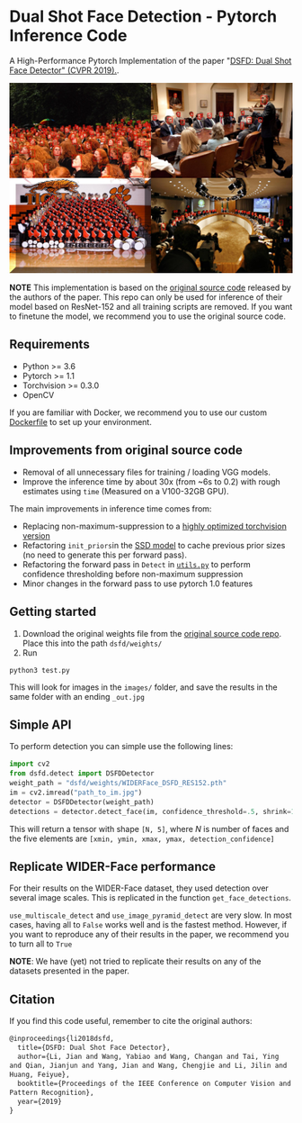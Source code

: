 # Dual Shot Face Detection - Pytorch Inference Code 
A High-Performance Pytorch Implementation of the paper "[DSFD: Dual Shot Face Detector" (CVPR 2019).](http://openaccess.thecvf.com/content_CVPR_2019/papers/Li_DSFD_Dual_Shot_Face_Detector_CVPR_2019_paper.pdf).

![](example_det.jpg)

**NOTE** This implementation is based on the [original source code](https://github.com/TencentYoutuResearch/FaceDetection-DSFD)  released by the authors of the paper. This repo can only be used for inference of their model based on ResNet-152 and all training scripts are removed. If you want to finetune the model, we recommend you to use the original source code.

## Requirements

- Python >= 3.6 
- Pytorch >= 1.1
- Torchvision >= 0.3.0
- OpenCV

If you are familiar with Docker, we recommend you to use our custom [Dockerfile](Dockerfile) to set up your environment.

## Improvements from original source code

- Removal of all unnecessary files for training / loading VGG models. 
- Improve the inference time by about 30x (from ~6s to 0.2) with rough estimates using `time` (Measured on a V100-32GB GPU).

The main improvements in inference time comes from:

- Replacing non-maximum-suppression to a [highly optimized torchvision version](https://github.com/pytorch/vision/blob/19315e313511fead3597e23075552255d07fcb2a/torchvision/ops/boxes.py#L5)
- Refactoring `init_priors`in the [SSD model](dsfd/face_ssd.py) to cache previous prior sizes (no need to generate this per forward pass).
- Refactoring the forward pass in `Detect` in [`utils.py`](dsfd/utils.py) to perform confidence thresholding before non-maximum suppression
- Minor changes in the forward pass to use pytorch 1.0 features 

## Getting started

1. Download the original weights file from the [original source code repo](https://github.com/TencentYoutuResearch/FaceDetection-DSFD). Place this into the path `dsfd/weights/`
2. Run
```
python3 test.py
```
This will look for images in the `images/` folder, and save the results in the same folder with an ending `_out.jpg`

## Simple API
To perform detection you can simple use the following lines:

```python
import cv2
from dsfd.detect import DSFDDetector
weight_path = "dsfd/weights/WIDERFace_DSFD_RES152.pth"
im = cv2.imread("path_to_im.jpg")
detector = DSFDDetector(weight_path)
detections = detector.detect_face(im, confidence_threshold=.5, shrink=1.0)
```

This will return a tensor with shape `[N, 5]`, where $N$ is number of faces and the five elements are `[xmin, ymin, xmax, ymax, detection_confidence]`

## Replicate WIDER-Face performance
For their results on the WIDER-Face dataset, they used detection over several image scales. This is replicated in the function `get_face_detections`. 

`use_multiscale_detect` and `use_image_pyramid_detect` are very slow. In most cases, having all to `False` works well and is the fastest method. However, if you want to reproduce any of their results in the paper, we recommend you to turn all to `True`

**NOTE**: We have (yet) not tried to replicate their results on any of the datasets presented in the paper.

## Citation
If you find this code useful, remember to cite the original authors:
```
@inproceedings{li2018dsfd,
  title={DSFD: Dual Shot Face Detector},
  author={Li, Jian and Wang, Yabiao and Wang, Changan and Tai, Ying and Qian, Jianjun and Yang, Jian and Wang, Chengjie and Li, Jilin and Huang, Feiyue},
  booktitle={Proceedings of the IEEE Conference on Computer Vision and Pattern Recognition},
  year={2019}
}
```
